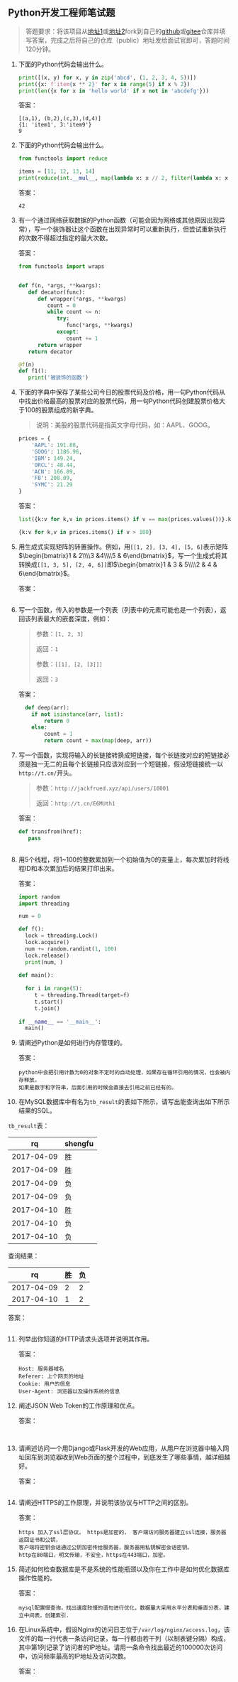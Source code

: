 ## Python开发工程师笔试题

> 答题要求：将该项目从[地址1](<https://github.com/jackfrued/python-interview-2019>)或[地址2](<https://gitee.com/jackfrued/python-interview-2019>)fork到自己的[github]()或[gitee]()仓库并填写答案，完成之后将自己的仓库（public）地址发给面试官即可，答题时间120分钟。

1. 下面的Python代码会输出什么。

   ```Python
   print([(x, y) for x, y in zip('abcd', (1, 2, 3, 4, 5))])
   print({x: f'item{x ** 2}' for x in range(5) if x % 2})
   print(len({x for x in 'hello world' if x not in 'abcdefg'}))
   ```

   答案：

   ```
   [(a,1), (b,2),(c,3),(d,4)]
   {1: 'item1', 3:'item9'}
   9
   ```

2. 下面的Python代码会输出什么。

   ```Python
   from functools import reduce
   
   items = [11, 12, 13, 14] 
   print(reduce(int.__mul__, map(lambda x: x // 2, filter(lambda x: x ** 2 > 150, items))))
   ```

   答案：

   ```
   42
   ```

3. 有一个通过网络获取数据的Python函数（可能会因为网络或其他原因出现异常），写一个装饰器让这个函数在出现异常时可以重新执行，但尝试重新执行的次数不得超过指定的最大次数。

   答案：
   
   ```Python
   from functools import wraps
   
   
   def f(n, *args, **kwargs):
      def decator(func):
         def wrapper(*args, **kwargs)
            count = 0
            while count <= n:         
               try:
                  func(*args, **kwargs)
               except:
                  count += 1   
         return wrapper  
      return decator
   
   @f(n)
   def f1():
      print('被装饰的函数')   
   
   ```

4. 下面的字典中保存了某些公司今日的股票代码及价格，用一句Python代码从中找出价格最高的股票对应的股票代码，用一句Python代码创建股票价格大于100的股票组成的新字典。

   > 说明：美股的股票代码是指英文字母代码，如：AAPL、GOOG。

   ```Python
   prices = {
       'AAPL': 191.88,
       'GOOG': 1186.96,
       'IBM': 149.24,
       'ORCL': 48.44,
       'ACN': 166.89,
       'FB': 208.09,
       'SYMC': 21.29
   }
   ```

   答案：

   ```Python
   list({k:v for k,v in prices.items() if v == max(prices.values())}.keys())[0]
   
   {k:v for k,v in prices.items() if v > 100}
   ```

5. 用生成式实现矩阵的转置操作。例如，用`[[1, 2], [3, 4], [5, 6]`表示矩阵$\begin{bmatrix}1 & 2\\\\3 &4\\\\5 & 6\end{bmatrix}$，写一个生成式将其转换成`[[1, 3, 5], [2, 4, 6]]`即$\begin{bmatrix}1 & 3 & 5\\\\2 & 4 & 6\end{bmatrix}$。

   答案：

   ```Python
   
   ```

6. 写一个函数，传入的参数是一个列表（列表中的元素可能也是一个列表），返回该列表最大的嵌套深度，例如：

   > 参数：`[1, 2, 3]`
   >
   > 返回：`1`
   >
   > 参数：`[[1], [2, [3]]]`
   >
   > 返回：`3`

   答案：

   ```Python
     def deep(arr):
       if not isinstance(arr, list):
           return 0
       else:
           count = 1
           return count + max(map(deep, arr))
   
   ```

7. 写一个函数，实现将输入的长链接转换成短链接，每个长链接对应的短链接必须是独一无二的且每个长链接只应该对应到一个短链接，假设短链接统一以`http://t.cn/`开头。

   > 参数：`http://jackfrued.xyz/api/users/10001`
   >
   > 返回：`http://t.cn/E6MUth1`

   答案：

   ```Python
   def transfrom(href):
      pass
      
   ```

8. 用5个线程，将1~100的整数累加到一个初始值为0的变量上，每次累加时将线程ID和本次累加后的结果打印出来。

    答案：

    ```Python
    import random
    import threading
    
    num = 0
    
    def f():
      lock = threading.Lock()
      lock.acquire()
      num += random.randint(1, 100)
      lock.release()
      print(num, )
      
    def main():
      
      for i in range(5):
         t = threading.Thread(target=f)
         t.start()
         t.join()
         
    if __name__ == '__main__':
      main()
    
    ```

9. 请阐述Python是如何进行内存管理的。

    答案：

    ```
    python中会把引用计数为0的对象不定时的自动处理，如果存在循环引用的情况，也会被内存释放。
    如果是数字和字符串，后面引用的时候会直接去引用之前已经有的。
    ```

10. 在MySQL数据库中有名为`tb_result`的表如下所示，请写出能查询出如下所示结果的SQL。

  `tb_result`表：

  | rq         | shengfu |
  | ---------- | ------- |
  | 2017-04-09 | 胜      |
  | 2017-04-09 | 胜      |
  | 2017-04-09 | 负      |
  | 2017-04-09 | 负      |
  | 2017-04-10 | 胜      |
  | 2017-04-10 | 负      |
  | 2017-04-10 | 负      |

  查询结果：

  | rq         | 胜   | 负   |
  | ---------- | ---- | ---- |
  | 2017-04-09 | 2    | 2    |
  | 2017-04-10 | 1    | 2    |

  答案：

  ```SQL
  
  
  ```

11. 列举出你知道的HTTP请求头选项并说明其作用。

    答案：

    ```
    Host: 服务器域名
    Referer: 上个网页的地址
    Cookie: 用户的信息
    User-Agent: 浏览器以及操作系统的信息
    ```

12. 阐述JSON Web Token的工作原理和优点。

    答案：

    ```
  
    
    ```

13. 请阐述访问一个用Django或Flask开发的Web应用，从用户在浏览器中输入网址回车到浏览器收到Web页面的整个过程中，到底发生了哪些事情，越详细越好。

    答案：

    ```
    
    ```

14. 请阐述HTTPS的工作原理，并说明该协议与HTTP之间的区别。

    答案：

    ```
    https 加入了ssl层协议， https是加密的， 客户端访问服务器建立ssl连接，服务器返回证书和公钥，
    客户端将密钥会话通过公钥加密传给服务器，服务器用私钥解密会话密钥。
    http在80端口，明文传输，不安全，https在443端口，加密。
    
    ```

15. 简述如何检查数据库是不是系统的性能瓶颈以及你在工作中是如何优化数据库操作性能的。

    答案：

    ```
    mysql配置慢查询，找出速度较慢的语句进行优化，数据量大采用水平分表和垂直分表，建立中间表，创建索引.
    ```

16. 在Linux系统中，假设Nginx的访问日志位于`/var/log/nginx/access.log`，该文件的每一行代表一条访问记录，每一行都由若干列（以制表键分隔）构成，其中第1列记录了访问者的IP地址。请用一条命令找出最近的100000次访问中，访问频率最高的IP地址及访问次数。

    答案：

    ```Shell
    
    ```

